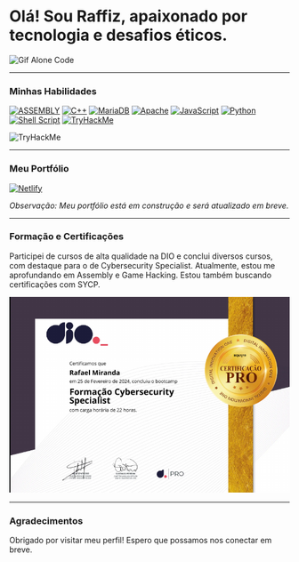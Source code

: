 # Olá! Sou Raffiz, apaixonado por tecnologia e desafios éticos.

![Gif Alone Code](https://user-images.githubusercontent.com/74038190/212748830-4c709398-a386-4761-84d7-9e10b98fbe6e.gif)

---

### Minhas Habilidades

[![ASSEMBLY](https://img.shields.io/badge/_-ASM-6E4C13.svg?style=for-the-badge)](https://github.com/yds12/x64-roadmap)
[![C++](https://img.shields.io/badge/c++-%2300599C.svg?style=for-the-badge&logo=c%2B%2B&logoColor=white)](https://www.arduino.cc/reference/pt/)
[![MariaDB](https://img.shields.io/badge/MariaDB-003545?style=for-the-badge&logo=mariadb&logoColor=white)](https://mariadb.org/)
[![Apache](https://img.shields.io/badge/apache-%23D42029.svg?style=for-the-badge&logo=apache&logoColor=white)](https://www.apache.org/)
[![JavaScript](https://img.shields.io/badge/JavaScript-F7DF1E?style=for-the-badge&logo=javascript&logoColor=black)](https://developer.mozilla.org/pt-BR/docs/Web/JavaScript)
[![Python](https://img.shields.io/badge/python-3670A0?style=for-the-badge&logo=python&logoColor=ffdd54)](https://roadmap.sh/python)
[![Shell Script](https://img.shields.io/badge/shell_script-%23121011.svg?style=for-the-badge&logo=gnu-bash&logoColor=white)](https://codeburst.io/your-perfect-kickstart-to-shell-scripting-857b81c0939b)
[![TryHackMe](https://img.shields.io/badge/TryHackMe-212C42.svg?style=for-the-badge&logo=TryHackMe&logoColor=white)](https://tryhackme.com/r/p/r4ff1z.dll)

<img src="https://tryhackme-badges.s3.amazonaws.com/R4fF1z.pwn.png" alt="TryHackMe">

---

### Meu Portfólio

[![Netlify](https://img.shields.io/badge/netlify-%23000000.svg?style=for-the-badge&logo=netlify&logoColor=#00C7B7)](https://raffizmc.netlify.app)

*Observação: Meu portfólio está em construção e será atualizado em breve.*

---

### Formação e Certificações

Participei de cursos de alta qualidade na DIO e conclui diversos cursos, com destaque para o de Cybersecurity Specialist. Atualmente, estou me aprofundando em Assembly e Game Hacking. Estou também buscando certificações com SYCP.

![Certificado](./Certificado.png "Certificado de Conclusão")

---

### Agradecimentos

Obrigado por visitar meu perfil! Espero que possamos nos conectar em breve.
